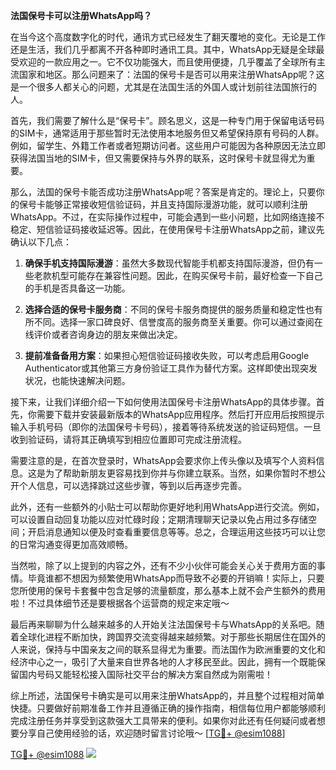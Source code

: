 **法国保号卡可以注册WhatsApp吗？**

在当今这个高度数字化的时代，通讯方式已经发生了翻天覆地的变化。无论是工作还是生活，我们几乎都离不开各种即时通讯工具。其中，WhatsApp无疑是全球最受欢迎的一款应用之一。它不仅功能强大，而且使用便捷，几乎覆盖了全球所有主流国家和地区。那么问题来了：法国的保号卡是否可以用来注册WhatsApp呢？这是一个很多人都关心的问题，尤其是在法国生活的外国人或计划前往法国旅行的人。

首先，我们需要了解什么是“保号卡”。顾名思义，这是一种专门用于保留电话号码的SIM卡，通常适用于那些暂时无法使用本地服务但又希望保持原有号码的人群。例如，留学生、外籍工作者或者短期访问者。这些用户可能因为各种原因无法立即获得法国当地的SIM卡，但又需要保持与外界的联系，这时保号卡就显得尤为重要。

那么，法国的保号卡能否成功注册WhatsApp呢？答案是肯定的。理论上，只要你的保号卡能够正常接收短信验证码，并且支持国际漫游功能，就可以顺利注册WhatsApp。不过，在实际操作过程中，可能会遇到一些小问题，比如网络连接不稳定、短信验证码接收延迟等。因此，在使用保号卡注册WhatsApp之前，建议先确认以下几点：

1. **确保手机支持国际漫游**：虽然大多数现代智能手机都支持国际漫游，但仍有一些老款机型可能存在兼容性问题。因此，在购买保号卡前，最好检查一下自己的手机是否具备这一功能。
   
2. **选择合适的保号卡服务商**：不同的保号卡服务商提供的服务质量和稳定性也有所不同。选择一家口碑良好、信誉度高的服务商至关重要。你可以通过查阅在线评价或者咨询身边的朋友来做出决定。

3. **提前准备备用方案**：如果担心短信验证码接收失败，可以考虑启用Google Authenticator或其他第三方身份验证工具作为替代方案。这样即使出现突发状况，也能快速解决问题。

接下来，让我们详细介绍一下如何使用法国保号卡注册WhatsApp的具体步骤。首先，你需要下载并安装最新版本的WhatsApp应用程序。然后打开应用后按照提示输入手机号码（即你的法国保号卡号码），接着等待系统发送的验证码短信。一旦收到验证码，请将其正确填写到相应位置即可完成注册流程。

需要注意的是，在首次登录时，WhatsApp会要求你上传头像以及填写个人资料信息。这是为了帮助新朋友更容易找到你并与你建立联系。当然，如果你暂时不想公开个人信息，可以选择跳过这些步骤，等到以后再逐步完善。

此外，还有一些额外的小贴士可以帮助你更好地利用WhatsApp进行交流。例如，可以设置自动回复功能以应对忙碌时段；定期清理聊天记录以免占用过多存储空间；开启消息通知以便及时查看重要信息等等。总之，合理运用这些技巧可以让您的日常沟通变得更加高效顺畅。

当然啦，除了以上提到的内容之外，还有不少小伙伴可能会关心关于费用方面的事情。毕竟谁都不想因为频繁使用WhatsApp而导致不必要的开销嘛！实际上，只要您所使用的保号卡套餐中包含足够的流量额度，那么基本上就不会产生额外的费用啦！不过具体细节还是要根据各个运营商的规定来定哦～

最后再来聊聊为什么越来越多的人开始关注法国保号卡与WhatsApp的关系吧。随着全球化进程不断加快，跨国界交流变得越来越频繁。对于那些长期居住在国外的人来说，保持与中国亲友之间的联系显得尤为重要。而法国作为欧洲重要的文化和经济中心之一，吸引了大量来自世界各地的人才移民至此。因此，拥有一个既能保留国内号码又能轻松接入国际社交平台的解决方案自然成为刚需啦！

综上所述，法国保号卡确实是可以用来注册WhatsApp的，并且整个过程相对简单快捷。只要做好前期准备工作并且遵循正确的操作指南，相信每位用户都能够顺利完成注册任务并享受到这款强大工具带来的便利。如果你对此还有任何疑问或者想要分享自己使用经验的话，欢迎随时留言讨论哦～ [[TG💪+ @esim1088](https://t.me/s/esim1088)]

[TG💪+ @esim1088](https://t.me/s/esim1088) ![](https://i.postimg.cc/4NQfJmqS/Snipaste-2025-05-13-00-14-12.png)